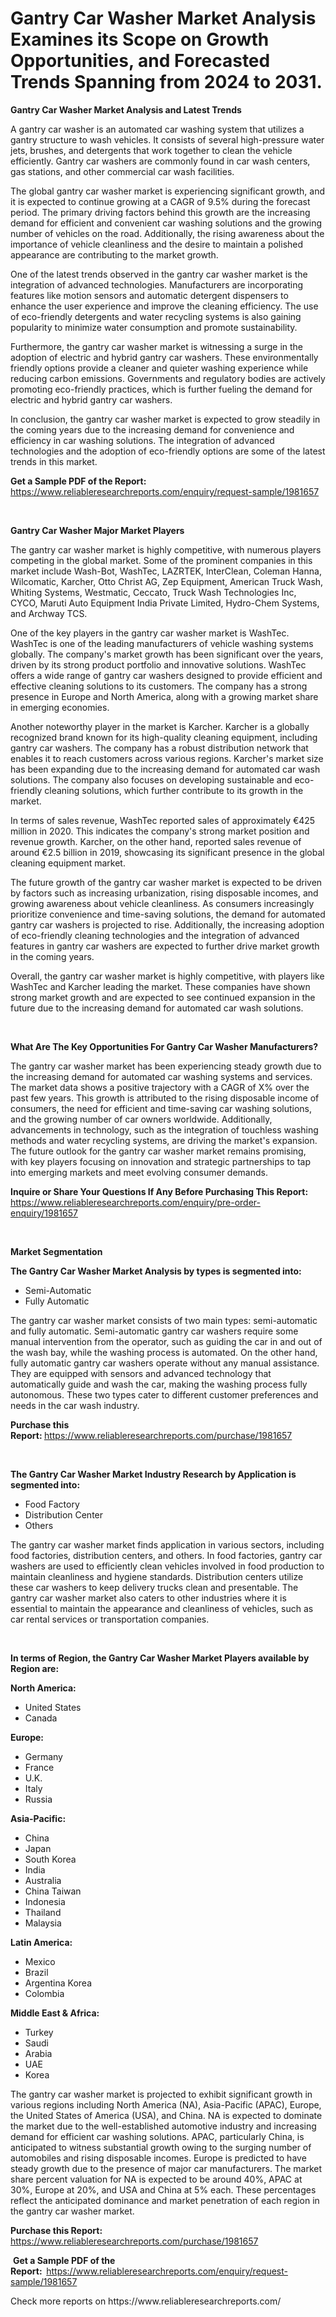 <p><h1>Gantry Car Washer Market Analysis Examines its Scope on Growth Opportunities, and Forecasted Trends Spanning from 2024 to 2031.</h1></p><p><strong>Gantry Car Washer Market Analysis and Latest Trends</strong></p>
<p><p>A gantry car washer is an automated car washing system that utilizes a gantry structure to wash vehicles. It consists of several high-pressure water jets, brushes, and detergents that work together to clean the vehicle efficiently. Gantry car washers are commonly found in car wash centers, gas stations, and other commercial car wash facilities.</p><p>The global gantry car washer market is experiencing significant growth, and it is expected to continue growing at a CAGR of 9.5% during the forecast period. The primary driving factors behind this growth are the increasing demand for efficient and convenient car washing solutions and the growing number of vehicles on the road. Additionally, the rising awareness about the importance of vehicle cleanliness and the desire to maintain a polished appearance are contributing to the market growth.</p><p>One of the latest trends observed in the gantry car washer market is the integration of advanced technologies. Manufacturers are incorporating features like motion sensors and automatic detergent dispensers to enhance the user experience and improve the cleaning efficiency. The use of eco-friendly detergents and water recycling systems is also gaining popularity to minimize water consumption and promote sustainability.</p><p>Furthermore, the gantry car washer market is witnessing a surge in the adoption of electric and hybrid gantry car washers. These environmentally friendly options provide a cleaner and quieter washing experience while reducing carbon emissions. Governments and regulatory bodies are actively promoting eco-friendly practices, which is further fueling the demand for electric and hybrid gantry car washers.</p><p>In conclusion, the gantry car washer market is expected to grow steadily in the coming years due to the increasing demand for convenience and efficiency in car washing solutions. The integration of advanced technologies and the adoption of eco-friendly options are some of the latest trends in this market.</p></p>
<p><strong>Get a Sample PDF of the Report:&nbsp;</strong> <a href="https://www.reliableresearchreports.com/enquiry/request-sample/1981657">https://www.reliableresearchreports.com/enquiry/request-sample/1981657</a></p>
<p>&nbsp;</p>
<p><strong>Gantry Car Washer Major Market Players</strong></p>
<p><p>The gantry car washer market is highly competitive, with numerous players competing in the global market. Some of the prominent companies in this market include Wash-Bot, WashTec, LAZRTEK, InterClean, Coleman Hanna, Wilcomatic, Karcher, Otto Christ AG, Zep Equipment, American Truck Wash, Whiting Systems, Westmatic, Ceccato, Truck Wash Technologies Inc, CYCO, Maruti Auto Equipment India Private Limited, Hydro-Chem Systems, and Archway TCS.</p><p>One of the key players in the gantry car washer market is WashTec. WashTec is one of the leading manufacturers of vehicle washing systems globally. The company's market growth has been significant over the years, driven by its strong product portfolio and innovative solutions. WashTec offers a wide range of gantry car washers designed to provide efficient and effective cleaning solutions to its customers. The company has a strong presence in Europe and North America, along with a growing market share in emerging economies.</p><p>Another noteworthy player in the market is Karcher. Karcher is a globally recognized brand known for its high-quality cleaning equipment, including gantry car washers. The company has a robust distribution network that enables it to reach customers across various regions. Karcher's market size has been expanding due to the increasing demand for automated car wash solutions. The company also focuses on developing sustainable and eco-friendly cleaning solutions, which further contribute to its growth in the market.</p><p>In terms of sales revenue, WashTec reported sales of approximately €425 million in 2020. This indicates the company's strong market position and revenue growth. Karcher, on the other hand, reported sales revenue of around €2.5 billion in 2019, showcasing its significant presence in the global cleaning equipment market.</p><p>The future growth of the gantry car washer market is expected to be driven by factors such as increasing urbanization, rising disposable incomes, and growing awareness about vehicle cleanliness. As consumers increasingly prioritize convenience and time-saving solutions, the demand for automated gantry car washers is projected to rise. Additionally, the increasing adoption of eco-friendly cleaning technologies and the integration of advanced features in gantry car washers are expected to further drive market growth in the coming years.</p><p>Overall, the gantry car washer market is highly competitive, with players like WashTec and Karcher leading the market. These companies have shown strong market growth and are expected to see continued expansion in the future due to the increasing demand for automated car wash solutions.</p></p>
<p>&nbsp;</p>
<p><strong>What Are The Key Opportunities For Gantry Car Washer Manufacturers?</strong></p>
<p><p>The gantry car washer market has been experiencing steady growth due to the increasing demand for automated car washing systems and services. The market data shows a positive trajectory with a CAGR of X% over the past few years. This growth is attributed to the rising disposable income of consumers, the need for efficient and time-saving car washing solutions, and the growing number of car owners worldwide. Additionally, advancements in technology, such as the integration of touchless washing methods and water recycling systems, are driving the market's expansion. The future outlook for the gantry car washer market remains promising, with key players focusing on innovation and strategic partnerships to tap into emerging markets and meet evolving consumer demands.</p></p>
<p><strong>Inquire or Share Your Questions If Any Before Purchasing This Report:</strong> <a href="https://www.reliableresearchreports.com/enquiry/pre-order-enquiry/1981657">https://www.reliableresearchreports.com/enquiry/pre-order-enquiry/1981657</a></p>
<p>&nbsp;</p>
<p><strong>Market Segmentation</strong></p>
<p><strong>The Gantry Car Washer Market Analysis by types is segmented into:</strong></p>
<p><ul><li>Semi-Automatic</li><li>Fully Automatic</li></ul></p>
<p><p>The gantry car washer market consists of two main types: semi-automatic and fully automatic. Semi-automatic gantry car washers require some manual intervention from the operator, such as guiding the car in and out of the wash bay, while the washing process is automated. On the other hand, fully automatic gantry car washers operate without any manual assistance. They are equipped with sensors and advanced technology that automatically guide and wash the car, making the washing process fully autonomous. These two types cater to different customer preferences and needs in the car wash industry.</p></p>
<p><strong>Purchase this Report:&nbsp;</strong><a href="https://www.reliableresearchreports.com/purchase/1981657">https://www.reliableresearchreports.com/purchase/1981657</a></p>
<p>&nbsp;</p>
<p><strong>The Gantry Car Washer Market Industry Research by Application is segmented into:</strong></p>
<p><ul><li>Food Factory</li><li>Distribution Center</li><li>Others</li></ul></p>
<p><p>The gantry car washer market finds application in various sectors, including food factories, distribution centers, and others. In food factories, gantry car washers are used to efficiently clean vehicles involved in food production to maintain cleanliness and hygiene standards. Distribution centers utilize these car washers to keep delivery trucks clean and presentable. The gantry car washer market also caters to other industries where it is essential to maintain the appearance and cleanliness of vehicles, such as car rental services or transportation companies.</p></p>
<p>&nbsp;</p>
<p><strong>In terms of Region, the Gantry Car Washer Market Players available by Region are:</strong></p>
<p>
    <p> <strong> North America: </strong>
        <ul>
            <li>United States</li>
            <li>Canada</li>
        </ul>
        </p> 
    <p> <strong> Europe: </strong>
        <ul>
            <li>Germany</li>
            <li>France</li>
            <li>U.K.</li>
            <li>Italy</li>
            <li>Russia</li>
        </ul>
        </p> 
    <p> <strong> Asia-Pacific: </strong>
        <ul>
            <li>China</li>
            <li>Japan</li>
            <li>South Korea</li>
            <li>India</li>
            <li>Australia</li>
            <li>China Taiwan</li>
            <li>Indonesia</li>
            <li>Thailand</li>
            <li>Malaysia</li>
        </ul>
        </p> 
    <p> <strong> Latin America: </strong>
        <ul>
            <li>Mexico</li>
            <li>Brazil</li>
            <li>Argentina Korea</li>
            <li>Colombia</li>
        </ul>
        </p> 
    <p> <strong> Middle East & Africa: </strong>
        <ul>
            <li>Turkey</li>
            <li>Saudi</li>
            <li>Arabia</li>
            <li>UAE</li>
            <li>Korea</li>
        </ul>
    </p>
    </p>
<p><p>The gantry car washer market is projected to exhibit significant growth in various regions including North America (NA), Asia-Pacific (APAC), Europe, the United States of America (USA), and China. NA is expected to dominate the market due to the well-established automotive industry and increasing demand for efficient car washing solutions. APAC, particularly China, is anticipated to witness substantial growth owing to the surging number of automobiles and rising disposable incomes. Europe is predicted to have steady growth due to the presence of major car manufacturers. The market share percent valuation for NA is expected to be around 40%, APAC at 30%, Europe at 20%, and USA and China at 5% each. These percentages reflect the anticipated dominance and market penetration of each region in the gantry car washer market.</p></p>
<p><strong>Purchase this Report: </strong><a href="https://www.reliableresearchreports.com/purchase/1981657">https://www.reliableresearchreports.com/purchase/1981657</a></p>
<p>&nbsp;<strong>Get a Sample PDF of the Report:&nbsp;&nbsp;</strong><a href="https://www.reliableresearchreports.com/enquiry/request-sample/1981657">https://www.reliableresearchreports.com/enquiry/request-sample/1981657</a></p>
<p><strong></strong></p>
<p>Check more reports on https://www.reliableresearchreports.com/</p>